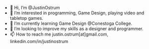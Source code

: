 - 👋 Hi, I’m @JustinOstrum
- 👀 I’m interested in programming, Game Design, playing video and tabletop games.
- 🌱 I’m currently learning Game Design @Conestoga College.
- 💞️ I’m looking to improve my skills as a designer and programmer.
- 📫 How to reach me justin.ostrum[at]gmail.com, linkedin.com/in/justinostrum

<!---
JustinOstrum/JustinOstrum is a ✨ special ✨ repository because its `README.md` (this file) appears on your GitHub profile.
You can click the Preview link to take a look at your changes.
--->
